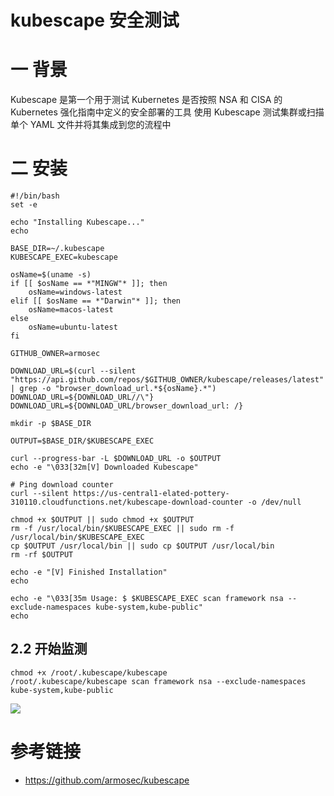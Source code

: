 # kubescape 安全测试

# 一 背景

Kubescape 是第一个用于测试 Kubernetes 是否按照 NSA 和 CISA 的 Kubernetes 强化指南中定义的安全部署的工具 使用 Kubescape 测试集群或扫描单个 YAML 文件并将其集成到您的流程中

# 二 安装



```shell
#!/bin/bash
set -e

echo "Installing Kubescape..."
echo
 
BASE_DIR=~/.kubescape
KUBESCAPE_EXEC=kubescape

osName=$(uname -s)
if [[ $osName == *"MINGW"* ]]; then
    osName=windows-latest
elif [[ $osName == *"Darwin"* ]]; then
    osName=macos-latest
else
    osName=ubuntu-latest
fi

GITHUB_OWNER=armosec

DOWNLOAD_URL=$(curl --silent "https://api.github.com/repos/$GITHUB_OWNER/kubescape/releases/latest" | grep -o "browser_download_url.*${osName}.*")
DOWNLOAD_URL=${DOWNLOAD_URL//\"}
DOWNLOAD_URL=${DOWNLOAD_URL/browser_download_url: /}

mkdir -p $BASE_DIR 

OUTPUT=$BASE_DIR/$KUBESCAPE_EXEC

curl --progress-bar -L $DOWNLOAD_URL -o $OUTPUT
echo -e "\033[32m[V] Downloaded Kubescape"

# Ping download counter
curl --silent https://us-central1-elated-pottery-310110.cloudfunctions.net/kubescape-download-counter -o /dev/null
 
chmod +x $OUTPUT || sudo chmod +x $OUTPUT
rm -f /usr/local/bin/$KUBESCAPE_EXEC || sudo rm -f /usr/local/bin/$KUBESCAPE_EXEC
cp $OUTPUT /usr/local/bin || sudo cp $OUTPUT /usr/local/bin
rm -rf $OUTPUT

echo -e "[V] Finished Installation"
echo

echo -e "\033[35m Usage: $ $KUBESCAPE_EXEC scan framework nsa --exclude-namespaces kube-system,kube-public"
echo
```

## 2.2 开始监测

```shell
chmod +x /root/.kubescape/kubescape 
/root/.kubescape/kubescape scan framework nsa --exclude-namespaces kube-system,kube-public
```



![](https://kaliarch-bucket-1251990360.cos.ap-beijing.myqcloud.com/blog_img/20210918094520.png)

# 参考链接

* https://github.com/armosec/kubescape